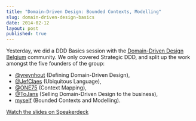 ```yaml
---
title: "Domain-Driven Design: Bounded Contexts, Modelling"
slug: domain-driven-design-basics
date: 2014-02-12
layout: post
published: true
---
```


Yesterday, we did a DDD Basics session with the <a href="http://domaindriven.be">Domain-Driven Design Belgium</a> community. We only covered Strategic DDD, and split up the work amongst the five founders of the group:

- <a href="http://twitter.com/yreynhout">@yreynhout</a> (Defining Domain-Driven Design),
- <a href="http://twitter.com/JefClaes">@JefClaes</a> (Ubiquitous Language),
- <a href="http://twitter.com/ONE75">@ONE75</a> (Context Mapping),
- <a href="http://twitter.com/ToJans">@ToJans</a> (Selling Domain-Driven Design to the business),
- <a href="http://twitter.com/mathiasverraes">myself</a> (Bounded Contexts and Modelling).

<script async class="speakerdeck-embed" data-id="5a1a8f7075ed0131f0be026a5a2b7ed1" data-ratio="1.33333333333333" src="//speakerdeck.com/assets/embed.js"></script>

[Watch the slides on Speakerdeck](https://speakerdeck.com/mathiasverraes/ddd-basics-bounded-contexts-modelling)